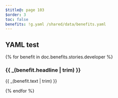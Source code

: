 ```yaml
---
$title@: page 103
$order: 3
toc: false
benefits: !g.yaml /shared/data/benefits.yaml
---
```


## YAML test

{% for benefit in doc.benefits.stories.developer %}
  <div class="">
    <h3 class=""> {{ _(benefit.headline | trim) }} </h3>
     <p class=""> {{ _(benefit.text | trim) }} </p>
  </div>
{% endfor %}

